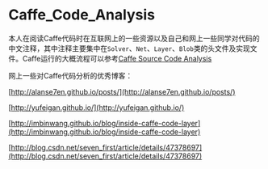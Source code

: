 # Caffe_Code_Analysis

本人在阅读Caffe代码时在互联网上的一些资源以及自己和网上一些同学对代码的中文注释，其中注释主要集中在`Solver`、`Net`、`Layer`、`Blob`类的头文件及实现文件。Caffe运行的大概流程可以参考[Caffe Source Code Analysis](http://buptldy.github.io/2016/10/09/2016-10-09-Caffe_Code/)

网上一些对Caffe代码分析的优秀博客：

[http://alanse7en.github.io/posts/](http://alanse7en.github.io/posts/)

[http://yufeigan.github.io/](http://yufeigan.github.io/)

[http://imbinwang.github.io/blog/inside-caffe-code-layer](http://imbinwang.github.io/blog/inside-caffe-code-layer)

[http://blog.csdn.net/seven_first/article/details/47378697](http://blog.csdn.net/seven_first/article/details/47378697)
